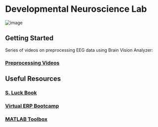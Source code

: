 # Developmental Neuroscience Lab

![image](https://user-images.githubusercontent.com/81769550/117694467-2db0d200-b18d-11eb-8a67-48c89e471847.png)

## Getting Started

Series of videos on preprocessing EEG data using Brain Vision Analyzer:
### [Preprocessing Videos](https://jonahkember.github.io/Developmental-Neuroscience-Lab-Toolbox/Preprocessing_Videos)

## Useful Resources
### [S. Luck Book](https://github.com/JonahKember/Developmental-Neuroscience-Lab-Toolbox/tree/gh-pages/Luck-Book)
### [Virtual ERP Bootcamp](https://courses.erpinfo.org/courses/Intro-to-ERPs)
### [MATLAB Toolbox](https://github.com/JonahKember/Developmental-Neuroscience-Lab-Toolbox)
